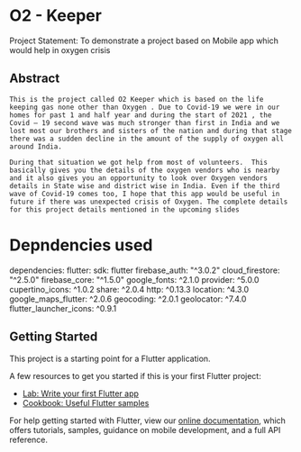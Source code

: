 # O2 - Keeper

Project Statement: To demonstrate a project based on Mobile app which would help in oxygen crisis

## Abstract

    This is the project called O2 Keeper which is based on the life keeping gas none other than Oxygen . Due to Covid-19 we were in our homes for past 1 and half year and during the start of 2021 , the Covid – 19 second wave was much stronger than first in India and we lost most our brothers and sisters of the nation and during that stage there was a sudden decline in the amount of the supply of oxygen all around India.

    During that situation we got help from most of volunteers.  This basically gives you the details of the oxygen vendors who is nearby and it also gives you an opportunity to look over Oxygen vendors details in State wise and district wise in India. Even if the third wave of Covid-19 comes too, I hope that this app would be useful in future if there was unexpected crisis of Oxygen. The complete details for this project details mentioned in the upcoming slides

# Depndencies used

dependencies:
  flutter:
    sdk: flutter
  firebase_auth: "^3.0.2"
  cloud_firestore: "^2.5.0"
  firebase_core: "^1.5.0"
  google_fonts: ^2.1.0
  provider: ^5.0.0
  cupertino_icons: ^1.0.2
  share: ^2.0.4
  http: ^0.13.3
  location: ^4.3.0
  google_maps_flutter: ^2.0.6
  geocoding: ^2.0.1
  geolocator: ^7.4.0
  flutter_launcher_icons: ^0.9.1

## Getting Started

This project is a starting point for a Flutter application.

A few resources to get you started if this is your first Flutter project:

- [Lab: Write your first Flutter app](https://flutter.dev/docs/get-started/codelab)
- [Cookbook: Useful Flutter samples](https://flutter.dev/docs/cookbook)

For help getting started with Flutter, view our
[online documentation](https://flutter.dev/docs), which offers tutorials,
samples, guidance on mobile development, and a full API reference.

